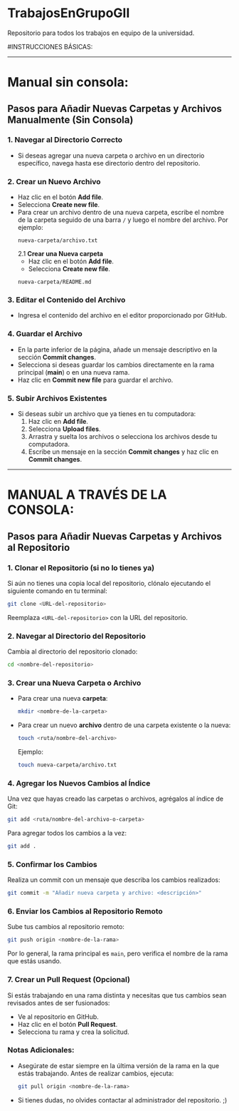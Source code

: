 # TrabajosEnGrupoGII
Repositorio para todos los trabajos en equipo de la universidad.

#INSTRUCCIONES BÁSICAS:

---

#  **Manual sin consola:**

## Pasos para Añadir Nuevas Carpetas y Archivos Manualmente (Sin Consola)

### 1. **Navegar al Directorio Correcto**
   - Si deseas agregar una nueva carpeta o archivo en un directorio específico, navega hasta ese directorio dentro del repositorio.

### 2. **Crear un Nuevo Archivo**
   - Haz clic en el botón **Add file**.
   - Selecciona **Create new file**.
   - Para crear un archivo dentro de una nueva carpeta, escribe el nombre de la carpeta seguido de una barra `/` y luego el nombre del archivo. Por ejemplo:
     ```
     nueva-carpeta/archivo.txt
     ```
      2.1 **Crear una Nueva carpeta**
      - Haz clic en el botón **Add file**.
      - Selecciona **Create new file**.
     ```
     nueva-carpeta/README.md
     ```
     

### 3. **Editar el Contenido del Archivo**
   - Ingresa el contenido del archivo en el editor proporcionado por GitHub.

### 4. **Guardar el Archivo**
   - En la parte inferior de la página, añade un mensaje descriptivo en la sección **Commit changes**.
   - Selecciona si deseas guardar los cambios directamente en la rama principal (**main**) o en una nueva rama.
   - Haz clic en **Commit new file** para guardar el archivo.

### 5. **Subir Archivos Existentes**
   - Si deseas subir un archivo que ya tienes en tu computadora:
     1. Haz clic en **Add file**.
     2. Selecciona **Upload files**.
     3. Arrastra y suelta los archivos o selecciona los archivos desde tu computadora.
     4. Escribe un mensaje en la sección **Commit changes** y haz clic en **Commit changes**.

---

#  MANUAL A TRAVÉS DE LA CONSOLA: 

## Pasos para Añadir Nuevas Carpetas y Archivos al Repositorio

### 1. **Clonar el Repositorio (si no lo tienes ya)**
   Si aún no tienes una copia local del repositorio, clónalo ejecutando el siguiente comando en tu terminal:
   ```bash
   git clone <URL-del-repositorio>
   ```
   Reemplaza `<URL-del-repositorio>` con la URL del repositorio.

### 2. **Navegar al Directorio del Repositorio**
   Cambia al directorio del repositorio clonado:
   ```bash
   cd <nombre-del-repositorio>
   ```

### 3. **Crear una Nueva Carpeta o Archivo**
   - Para crear una nueva **carpeta**:
     ```bash
     mkdir <nombre-de-la-carpeta>
     ```
   - Para crear un nuevo **archivo** dentro de una carpeta existente o la nueva:
     ```bash
     touch <ruta/nombre-del-archivo>
     ```
     Ejemplo:
     ```bash
     touch nueva-carpeta/archivo.txt
     ```

### 4. **Agregar los Nuevos Cambios al Índice**
   Una vez que hayas creado las carpetas o archivos, agrégalos al índice de Git:
   ```bash
   git add <ruta/nombre-del-archivo-o-carpeta>
   ```
   Para agregar todos los cambios a la vez:
   ```bash
   git add .
   ```

### 5. **Confirmar los Cambios**
   Realiza un commit con un mensaje que describa los cambios realizados:
   ```bash
   git commit -m "Añadir nueva carpeta y archivo: <descripción>"
   ```

### 6. **Enviar los Cambios al Repositorio Remoto**
   Sube tus cambios al repositorio remoto:
   ```bash
   git push origin <nombre-de-la-rama>
   ```
   Por lo general, la rama principal es `main`, pero verifica el nombre de la rama que estás usando.

### 7. **Crear un Pull Request (Opcional)**
   Si estás trabajando en una rama distinta y necesitas que tus cambios sean revisados antes de ser fusionados:
   - Ve al repositorio en GitHub.
   - Haz clic en el botón **Pull Request**.
   - Selecciona tu rama y crea la solicitud.

### Notas Adicionales:
- Asegúrate de estar siempre en la última versión de la rama en la que estás trabajando. Antes de realizar cambios, ejecuta:
  ```bash
  git pull origin <nombre-de-la-rama>
  ```
- Si tienes dudas, no olvides contactar al administrador del repositorio. ;)

